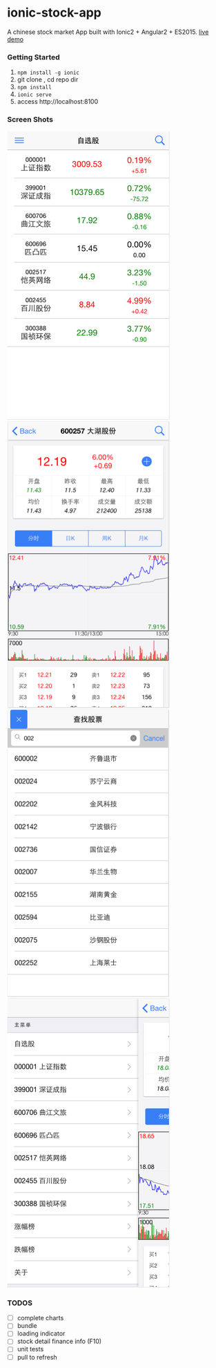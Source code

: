 # ionic-stock-app
A chinese stock market App built with Ionic2 + Angular2 + ES2015. [live demo](http://yunguba.duapp.com)

### Getting Started

1. `npm install -g ionic`
2. git clone , cd repo dir
3. `npm install`
4. `ionic serve`
5. access http://localhost:8100

### Screen Shots

<img src="resources/screenshots/favors.png" alt="自选股" width="376">
<img src="resources/screenshots/detail.png" alt="详细" width="376">
<img src="resources/screenshots/search.png" alt="搜索" width="376">
<img src="resources/screenshots/menu.png" alt="菜单" width="376">

### TODOS

- [ ] complete charts
- [ ] bundle
- [ ] loading indicator
- [ ] stock detail finance info (F10)
- [ ] unit tests
- [ ] pull to refresh